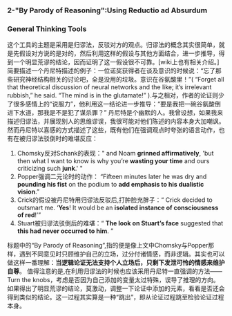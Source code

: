 ### 2-"By Parody of Reasoning":Using Reductio ad Absurdum
### General Thinking Tools
 这个工具的主题是采用是归谬法，反驳对方的观点。归谬法的概念其实很简单，就是先假设对方说的是对的，然后利用这样的假设与其他方面结合，进一步推导，得到一个明显荒谬的结论，因而证明了这一假设很不可靠。[wiki上也有相关介绍。]简要描述一个丹尼特描述的例子：一位诺奖获得者在谈及意识的时候说：“忘了那些研究神经结构相关的讨论吧，全是没用的垃圾。意识在谷氨酸里！”( “Forget all that theoretical discussion of neural networks and the like; it’s irrelevant rubbish,” he said. “The mind is in the glutamate!” ).与之相对，作者的论证则少了很多感情上的“说服力”，他利用这一结论进一步推导：“要是我把一碗谷氨酸倒进下水道，那我是不是犯了谋杀罪？”
  丹尼特是个幽默的人。我曾设想，如果我来描述归谬法，并展现别人的思维谬误，我很可能对他们陈述的内容本身大加嘲讽。然而丹尼特以喜感的方式描述了这些，既有他们在强调观点时夸张的语言动作，也有在被归谬法驳倒时的难堪反应：
1. Chomsky反对Schank的表现：" and Noam **grinned affirmatively**, 'but then what I want to know is why you’re **wasting your time** and ours criticizing such **junk**.' "
2. Popper强调二元论时的动作： “Fifteen minutes later he was dry and **pounding his fist** on the podium to **add emphasis to his dualistic vision**.”
3. Crick的假设被丹尼特用归谬法反驳后,打肿脸充胖子：“ Crick decided to outsmart me. ‘**Yes**! It would be an **isolated instance of consciousness of red**!’”
4. Stuart被归谬法驳倒后的难堪：“ **The look on Stuart’s face** suggested that **this had never occurred to him**. ”

  标题中的“By Parody of Reasoning”,指的便是像上文中Chomsky与Popper那样，遇到不同意见时只顾维护自己的立场，过分付诸情感，而非逻辑。其实也可以做这样一番理解：**当逻辑论证无法支持个人立场后，只剩下发泄可怜的情感来维护自尊**。
  值得注意的是,在利用归谬法的时候也应该采用丹尼特一直强调的方法——Turn the knobs，考虑是否因为自己添加的变量太过特殊，误导了推理的方向。如果得出了明显荒谬的结论，莫激动，调整一下论证中添加的元素，看看是否还会得到类似的结论。这一过程其实算是一种“跳出”，即从论证过程跳至检验论证过程本身。